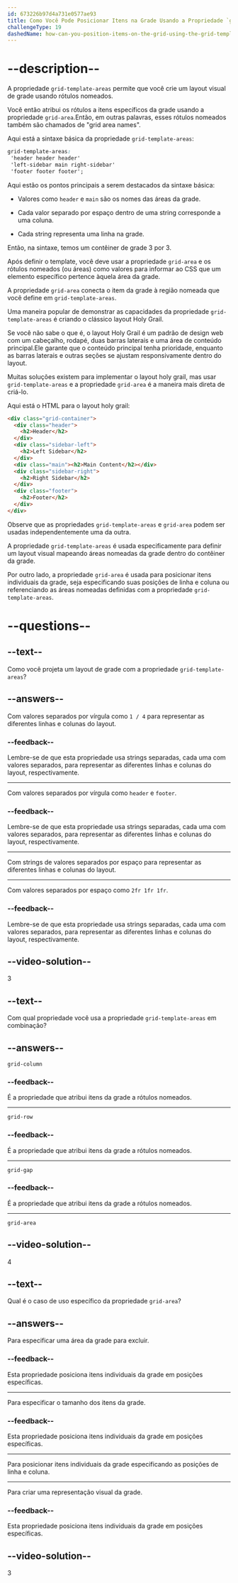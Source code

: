 ```yaml
---
id: 673226b97d4a731e0577ae93
title: Como Você Pode Posicionar Itens na Grade Usando a Propriedade `grid-template-areas`?
challengeType: 19
dashedName: how-can-you-position-items-on-the-grid-using-the-grid-template-areas-property
---
```


# --description--

A propriedade `grid-template-areas` permite que você crie um layout visual de grade usando rótulos nomeados.

Você então atribui os rótulos a itens específicos da grade usando a propriedade `grid-area`.Então, em outras palavras, esses rótulos nomeados também são chamados de "grid area names".

Aqui está a sintaxe básica da propriedade `grid-template-areas`:

```css
grid-template-areas:
 'header header header'
 'left-sidebar main right-sidebar'
 'footer footer footer';
```

Aqui estão os pontos principais a serem destacados da sintaxe básica:

- Valores como `header` e `main` são os nomes das áreas da grade.

- Cada valor separado por espaço dentro de uma string corresponde a uma coluna.

- Cada string representa uma linha na grade.

Então, na sintaxe, temos um contêiner de grade 3 por 3.

Após definir o template, você deve usar a propriedade `grid-area` e os rótulos nomeados (ou áreas) como valores para informar ao CSS que um elemento específico pertence àquela área da grade.

A propriedade `grid-area` conecta o item da grade à região nomeada que você define em `grid-template-areas`.

Uma maneira popular de demonstrar as capacidades da propriedade `grid-template-areas` é criando o clássico layout Holy Grail.

Se você não sabe o que é, o layout Holy Grail é um padrão de design web com um cabeçalho, rodapé, duas barras laterais e uma área de conteúdo principal.Ele garante que o conteúdo principal tenha prioridade, enquanto as barras laterais e outras seções se ajustam responsivamente dentro do layout.

Muitas soluções existem para implementar o layout holy grail, mas usar `grid-template-areas` e a propriedade `grid-area` é a maneira mais direta de criá-lo.

Aqui está o HTML para o layout holy grail:

```html
<div class="grid-container">
  <div class="header">
    <h2>Header</h2>
  </div>
  <div class="sidebar-left">
    <h2>Left Sidebar</h2>
  </div>
  <div class="main"><h2>Main Content</h2></div>
  <div class="sidebar-right">
    <h2>Right Sidebar</h2>
  </div>
  <div class="footer">
    <h2>Footer</h2>
  </div>
</div>
```

Observe que as propriedades `grid-template-areas` e `grid-area` podem ser usadas independentemente uma da outra.

A propriedade `grid-template-areas` é usada especificamente para definir um layout visual mapeando áreas nomeadas da grade dentro do contêiner da grade.

Por outro lado, a propriedade `grid-area` é usada para posicionar itens individuais da grade, seja especificando suas posições de linha e coluna ou referenciando as áreas nomeadas definidas com a propriedade `grid-template-areas`.

# --questions--

## --text--

Como você projeta um layout de grade com a propriedade `grid-template-areas`?

## --answers--

Com valores separados por vírgula como `1 / 4` para representar as diferentes linhas e colunas do layout.

### --feedback--

Lembre-se de que esta propriedade usa strings separadas, cada uma com valores separados, para representar as diferentes linhas e colunas do layout, respectivamente.

---

Com valores separados por vírgula como `header` e `footer`.

### --feedback--

Lembre-se de que esta propriedade usa strings separadas, cada uma com valores separados, para representar as diferentes linhas e colunas do layout, respectivamente.

---

Com strings de valores separados por espaço para representar as diferentes linhas e colunas do layout.

---

Com valores separados por espaço como `2fr 1fr 1fr`.

### --feedback--

Lembre-se de que esta propriedade usa strings separadas, cada uma com valores separados, para representar as diferentes linhas e colunas do layout, respectivamente.

## --video-solution--

3

## --text--

Com qual propriedade você usa a propriedade `grid-template-areas` em combinação?

## --answers--

`grid-column`

### --feedback--

É a propriedade que atribui itens da grade a rótulos nomeados.

---

`grid-row`

### --feedback--

É a propriedade que atribui itens da grade a rótulos nomeados.

---

`grid-gap`

### --feedback--

É a propriedade que atribui itens da grade a rótulos nomeados.

---

`grid-area`

## --video-solution--

4

## --text--

Qual é o caso de uso específico da propriedade `grid-area`?

## --answers--

Para especificar uma área da grade para excluir.

### --feedback--

Esta propriedade posiciona itens individuais da grade em posições específicas.

---

Para especificar o tamanho dos itens da grade.

### --feedback--

Esta propriedade posiciona itens individuais da grade em posições específicas.

---

Para posicionar itens individuais da grade especificando as posições de linha e coluna.

---

Para criar uma representação visual da grade.

### --feedback--

Esta propriedade posiciona itens individuais da grade em posições específicas.

## --video-solution--

3
